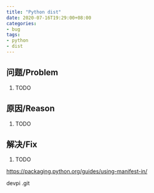 ```yaml
---
title: "Python dist"
date: 2020-07-16T19:29:00+08:00
categories:
- bug
tags:
- python
- dist
---
```


## 问题/Problem

1. TODO

## 原因/Reason

1. TODO

## 解决/Fix

1. TODO

https://packaging.python.org/guides/using-manifest-in/

devpi .git

